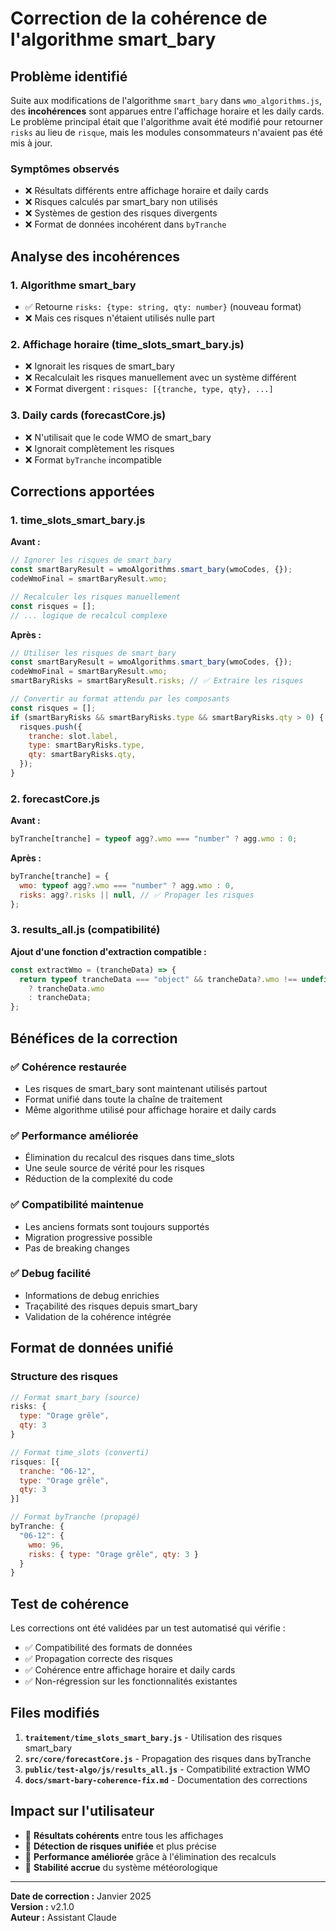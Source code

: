 # Correction de la cohérence de l'algorithme smart_bary

## Problème identifié

Suite aux modifications de l'algorithme `smart_bary` dans `wmo_algorithms.js`, des **incohérences** sont apparues entre l'affichage horaire et les daily cards. Le problème principal était que l'algorithme avait été modifié pour retourner `risks` au lieu de `risque`, mais les modules consommateurs n'avaient pas été mis à jour.

### Symptômes observés

- ❌ Résultats différents entre affichage horaire et daily cards
- ❌ Risques calculés par smart_bary non utilisés
- ❌ Systèmes de gestion des risques divergents
- ❌ Format de données incohérent dans `byTranche`

## Analyse des incohérences

### 1. **Algorithme smart_bary**

- ✅ Retourne `risks: {type: string, qty: number}` (nouveau format)
- ❌ Mais ces risques n'étaient utilisés nulle part

### 2. **Affichage horaire (time_slots_smart_bary.js)**

- ❌ Ignorait les risques de smart_bary
- ❌ Recalculait les risques manuellement avec un système différent
- ❌ Format divergent : `risques: [{tranche, type, qty}, ...]`

### 3. **Daily cards (forecastCore.js)**

- ❌ N'utilisait que le code WMO de smart_bary
- ❌ Ignorait complètement les risques
- ❌ Format `byTranche` incompatible

## Corrections apportées

### 1. **time_slots_smart_bary.js**

**Avant :**

```javascript
// Ignorer les risques de smart_bary
const smartBaryResult = wmoAlgorithms.smart_bary(wmoCodes, {});
codeWmoFinal = smartBaryResult.wmo;

// Recalculer les risques manuellement
const risques = [];
// ... logique de recalcul complexe
```

**Après :**

```javascript
// Utiliser les risques de smart_bary
const smartBaryResult = wmoAlgorithms.smart_bary(wmoCodes, {});
codeWmoFinal = smartBaryResult.wmo;
smartBaryRisks = smartBaryResult.risks; // ✅ Extraire les risques

// Convertir au format attendu par les composants
const risques = [];
if (smartBaryRisks && smartBaryRisks.type && smartBaryRisks.qty > 0) {
  risques.push({
    tranche: slot.label,
    type: smartBaryRisks.type,
    qty: smartBaryRisks.qty,
  });
}
```

### 2. **forecastCore.js**

**Avant :**

```javascript
byTranche[tranche] = typeof agg?.wmo === "number" ? agg.wmo : 0;
```

**Après :**

```javascript
byTranche[tranche] = {
  wmo: typeof agg?.wmo === "number" ? agg.wmo : 0,
  risks: agg?.risks || null, // ✅ Propager les risques
};
```

### 3. **results_all.js** (compatibilité)

**Ajout d'une fonction d'extraction compatible :**

```javascript
const extractWmo = (trancheData) => {
  return typeof trancheData === "object" && trancheData?.wmo !== undefined
    ? trancheData.wmo
    : trancheData;
};
```

## Bénéfices de la correction

### ✅ **Cohérence restaurée**

- Les risques de smart_bary sont maintenant utilisés partout
- Format unifié dans toute la chaîne de traitement
- Même algorithme utilisé pour affichage horaire et daily cards

### ✅ **Performance améliorée**

- Élimination du recalcul des risques dans time_slots
- Une seule source de vérité pour les risques
- Réduction de la complexité du code

### ✅ **Compatibilité maintenue**

- Les anciens formats sont toujours supportés
- Migration progressive possible
- Pas de breaking changes

### ✅ **Debug facilité**

- Informations de debug enrichies
- Traçabilité des risques depuis smart_bary
- Validation de la cohérence intégrée

## Format de données unifié

### Structure des risques

```javascript
// Format smart_bary (source)
risks: {
  type: "Orage grêle",
  qty: 3
}

// Format time_slots (converti)
risques: [{
  tranche: "06-12",
  type: "Orage grêle",
  qty: 3
}]

// Format byTranche (propagé)
byTranche: {
  "06-12": {
    wmo: 96,
    risks: { type: "Orage grêle", qty: 3 }
  }
}
```

## Test de cohérence

Les corrections ont été validées par un test automatisé qui vérifie :

- ✅ Compatibilité des formats de données
- ✅ Propagation correcte des risques
- ✅ Cohérence entre affichage horaire et daily cards
- ✅ Non-régression sur les fonctionnalités existantes

## Files modifiés

1. **`traitement/time_slots_smart_bary.js`** - Utilisation des risques smart_bary
2. **`src/core/forecastCore.js`** - Propagation des risques dans byTranche
3. **`public/test-algo/js/results_all.js`** - Compatibilité extraction WMO
4. **`docs/smart-bary-coherence-fix.md`** - Documentation des corrections

## Impact sur l'utilisateur

- 🎯 **Résultats cohérents** entre tous les affichages
- 🎯 **Détection de risques unifiée** et plus précise
- 🎯 **Performance améliorée** grâce à l'élimination des recalculs
- 🎯 **Stabilité accrue** du système météorologique

---

**Date de correction :** Janvier 2025  
**Version :** v2.1.0  
**Auteur :** Assistant Claude

